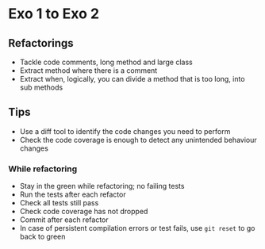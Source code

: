# Exo 1 to Exo 2


## Refactorings

- Tackle code comments, long method and large class
- Extract method where there is a comment 
- Extract when, logically, you can divide a method that is too long, into sub methods

## Tips

- Use a diff tool to identify the code changes you need to perform
- Check the code coverage is enough to detect any unintended behaviour changes

### While refactoring

- Stay in the green while refactoring; no failing tests
- Run the tests after each refactor
- Check all tests still pass
- Check code coverage has not dropped
- Commit after each refactor
- In case of persistent compilation errors or test fails, use `git reset` to go back to green
